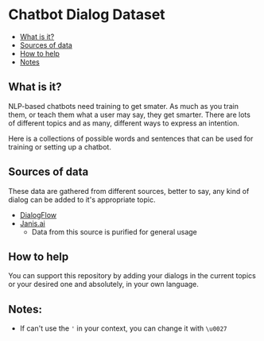 # Chatbot Dialog Dataset

- [What is it?](#what_is_it)
- [Sources of data](#sources_of_data)
- [How to help](#how_to_help)
- [Notes](#notes)



## What is it?
NLP-based chatbots need training to get smater. As much as you train them, or teach them what a user may say, they get smarter. There are lots of different topics and as many, different ways to express an intention.

Here is a collections of possible words and sentences that can be used for training or setting up a chatbot.


## Sources of data
These data are gathered from different sources, better to say, any kind of dialog can be added to it's appropriate topic.

- [DialogFlow](https://dialogflow.com/)
- [Janis.ai](https://github.com/Janis-ai/Dialogflow)
	- Data from this source is purified for general usage


## How to help
You can support this repository by adding your dialogs in the current topics or your desired one and absolutely, in your own language.


## Notes:
- If can't use the `'` in your context, you can change it with `\u0027`